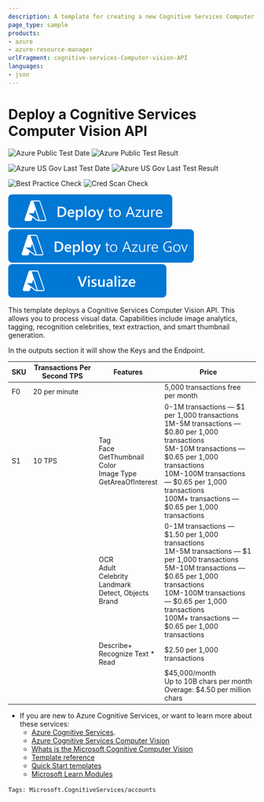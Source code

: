 ```yaml
---
description: A template for creating a new Cognitive Services Computer Vision API
page_type: sample
products:
- azure
- azure-resource-manager
urlFragment: cognitive-services-Computer-vision-API
languages:
- json
---
```

# Deploy a Cognitive Services Computer Vision API
![Azure Public Test Date](https://azurequickstartsservice.blob.core.windows.net/badges/quickstarts/microsoft.cognitiveservices/cognitive-services-Computer-vision-API/PublicLastTestDate.svg)
![Azure Public Test Result](https://azurequickstartsservice.blob.core.windows.net/badges/quickstarts/microsoft.cognitiveservices/cognitive-services-Computer-vision-API/PublicDeployment.svg)

![Azure US Gov Last Test Date](https://azurequickstartsservice.blob.core.windows.net/badges/quickstarts/microsoft.cognitiveservices/cognitive-services-Computer-vision-API/FairfaxLastTestDate.svg)
![Azure US Gov Last Test Result](https://azurequickstartsservice.blob.core.windows.net/badges/quickstarts/microsoft.cognitiveservices/cognitive-services-Computer-vision-API/FairfaxDeployment.svg)

![Best Practice Check](https://azurequickstartsservice.blob.core.windows.net/badges/quickstarts/microsoft.cognitiveservices/cognitive-services-Computer-vision-API/BestPracticeResult.svg)
![Cred Scan Check](https://azurequickstartsservice.blob.core.windows.net/badges/quickstarts/microsoft.cognitiveservices/cognitive-services-Computer-vision-API/CredScanResult.svg)

[![Deploy To Azure](https://raw.githubusercontent.com/Azure/azure-quickstart-templates/master/1-CONTRIBUTION-GUIDE/images/deploytoazure.svg?sanitize=true)](https://portal.azure.com/#create/Microsoft.Template/uri/https%3A%2F%2Fraw.githubusercontent.com%2FAzure%2Fazure-quickstart-templates%2Fmaster%2Fquickstarts%2Fmicrosoft.cognitiveservices%2Fcognitive-services-Computer-vision-API%2Fazuredeploy.json)
[![Deploy To Azure US Gov](https://raw.githubusercontent.com/Azure/azure-quickstart-templates/master/1-CONTRIBUTION-GUIDE/images/deploytoazuregov.svg?sanitize=true)](https://portal.azure.us/#create/Microsoft.Template/uri/https%3A%2F%2Fraw.githubusercontent.com%2FAzure%2Fazure-quickstart-templates%2Fmaster%2Fquickstarts%2Fmicrosoft.cognitiveservices%2Fcognitive-services-Computer-vision-API%2Fazuredeploy.json)
[![Visualize](https://raw.githubusercontent.com/Azure/azure-quickstart-templates/master/1-CONTRIBUTION-GUIDE/images/visualizebutton.svg?sanitize=true)](http://armviz.io/#/?load=https%3A%2F%2Fraw.githubusercontent.com%2FAzure%2Fazure-quickstart-templates%2Fmaster%2Fquickstarts%2Fmicrosoft.cognitiveservices%2Fcognitive-services-Computer-vision-API%2Fazuredeploy.json)

This template deploys a Cognitive Services Computer Vision API.  This allows you to process visual data. Capabilities include image analytics, tagging, recognition celebrities, text extraction, and smart thumbnail generation.

In the outputs section it will show the Keys and the Endpoint.

| SKU  | Transactions Per Second TPS | Features                                                     | Price                                                        |
| ---- | --------------------------- | ------------------------------------------------------------ | ------------------------------------------------------------ |
| F0   | 20 per minute               |                                                              | 5,000 transactions free per month                            |
| S1   | 10 TPS                      | Tag<br/>Face<br/>GetThumbnail<br/>Color<br/>Image Type<br/>GetAreaOfInterest | 0-1M transactions — $1 per 1,000 transactions<br/>1M-5M transactions — $0.80 per 1,000 transactions<br/>5M-10M transactions — $0.65 per 1,000 transactions<br/>10M-100M transactions — $0.65 per 1,000 transactions<br/>100M+ transactions — $0.65 per 1,000 transactions |
|      |                             | OCR<br/>Adult<br/>Celebrity<br/>Landmark<br/>Detect, Objects<br/>Brand | 0-1M transactions — $1.50 per 1,000 transactions<br/>1M-5M transactions — $1 per 1,000 transactions<br/>5M-10M transactions — $0.65 per 1,000 transactions<br/>10M-100M transactions — $0.65 per 1,000 transactions<br/>100M+ transactions — $0.65 per 1,000 transactions |
|      |                             | Describe+<br/>Recognize Text *<br/>Read                      | $2.50 per 1,000 transactions                                 |
|      |                             |                                                              | $45,000/month<br/>Up to 10B chars per month<br/>Overage: $4.50 per million chars |

* If you are new to Azure Cognitive Services, or want to learn more about these services:
  * [Azure Cognitive Services](https://azure.microsoft.com/services/cognitive-services/).
  * [Azure Cognitive Services Computer Vision](https://azure.microsoft.com/services/cognitive-services/computer-vision)
  * [Whats is the Microsoft Cognitive Computer Vision](https://docs.microsoft.com/azure/cognitive-services/computer-vision/home)
  * [Template reference](https://azure.microsoft.com/resources/templates/?referenceType=Microsoft.Cognitiveservices)
  * [Quick Start templates](https://azure.microsoft.com/resources/templates/?resourceType=Microsoft.Cognitiveservices)
  * [Microsoft Learn Modules](https://docs.microsoft.com/learn/browse/?products=azure&term=cognitive)

`Tags: Microsoft.CognitiveServices/accounts`
